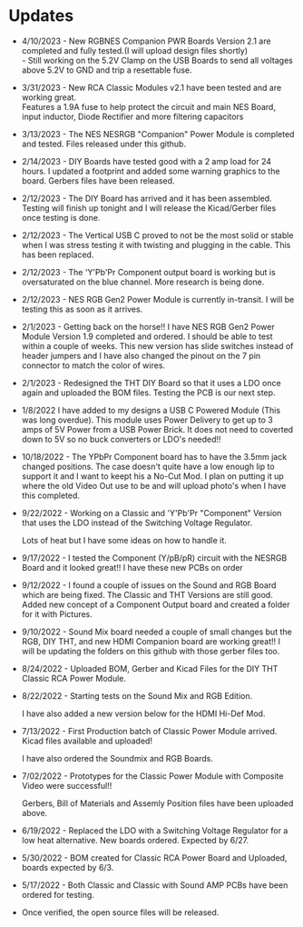 # Updates
- 4/10/2023 - New RGBNES Companion PWR Boards Version 2.1 are completed and fully tested.(I will upload design files shortly) <br>
            - Still working on the 5.2V Clamp on the USB Boards to send all voltages above 5.2V to GND and trip a resettable fuse. <br>

- 3/31/2023 - New RCA Classic Modules v2.1 have been tested and are working great. <br>
Features a 1.9A fuse to help protect the circuit and main NES Board, input inductor, Diode Rectifier and more filtering capacitors <br>
- 3/13/2023 - The NES NESRGB "Companion" Power Module is completed and tested.  Files released under this github. <br>
- 2/14/2023 - DIY Boards have tested good with a 2 amp load for 24 hours.  I updated a footprint and added some warning graphics to the board.  Gerbers files have been released. <br>
- 2/12/2023 - The DIY Board has arrived and it has been assembled. Testing will finish up tonight and I will release the Kicad/Gerber files once testing is done. <br>
- 2/12/2023 - The Vertical USB C proved to not be the most solid or stable when I was stress testing it with twisting and plugging in the cable. This has been replaced. <br>
- 2/12/2023 - The 'Y'Pb'Pr Component output board is working but is oversaturated on the blue channel.  More research is being done. <br>
- 2/12/2023 - NES RGB Gen2 Power Module is currently in-transit. I will be testing this as soon as it arrives.


- 2/1/2023 - Getting back on the horse!! I have NES RGB Gen2 Power Module Version 1.9 completed and ordered. I should be able to test within a couple of weeks. 
  This new version has slide    switches instead of header jumpers and I have also changed the pinout on the 7 pin connector to match the color of wires.

- 2/1/2023 - Redesigned the THT DIY Board so that it uses a LDO once again and uploaded the BOM files.  Testing the PCB is our next step.

- 1/8/2022 I have added to my designs a USB C Powered Module (This was long overdue).
  This module uses Power Delivery to get up to 3 amps of 5V Power from a USB Power Brick.
  It does not need to coverted down to 5V so no buck converters or LDO's needed!!
  
- 10/18/2022 - The YPbPr Component board has to have the 3.5mm jack changed positions.  The case doesn't quite have a low enough lip to
 support it and I want to keept his a No-Cut Mod.  I plan on putting it up where the old Video Out use to be and will upload photo's when I have this completed.

- 9/22/2022 - Working on a Classic and 'Y'Pb'Pr "Component" Version that uses the LDO instead of the Switching Voltage Regulator.  

  Lots of heat but I have some ideas on how to handle it.

- 9/17/2022 - I tested the Component (Y/pB/pR) circuit with the NESRGB Board and it looked great!!  I have these new PCBs on order

- 9/12/2022 - I found a couple of issues on the Sound and RGB Board which are being fixed.  The Classic and THT Versions are still good.
 Added new concept of a Component Output board and created a folder for it with Pictures.

- 9/10/2022 - Sound Mix board needed a couple of small changes but the RGB, DIY THT, and new HDMI Companion board are working great!!
 I will be updating the folders on this github with those gerber files too.

- 8/24/2022 - Uploaded BOM, Gerber and Kicad Files for the DIY THT Classic RCA Power Module. 
- 8/22/2022 - Starting tests on the Sound Mix and RGB Edition.
  
  I have also added a new version below for the HDMI Hi-Def Mod.
- 7/13/2022 - First Production batch of Classic Power Module arrived.  Kicad files available and uploaded!

  I have also ordered the Soundmix and RGB Boards.
- 7/02/2022 - Prototypes for the Classic Power Module with Composite Video were successful!! 
  
  Gerbers, Bill of Materials and Assemly Position files have been uploaded above.
- 6/19/2022 - Replaced the LDO with a Switching Voltage Regulator for a low heat alternative.  New boards ordered. Expected by 6/27.
- 5/30/2022 - BOM created for Classic RCA Power Board and Uploaded, boards expected by 6/3.
- 5/17/2022 - Both Classic and Classic with Sound AMP PCBs have been ordered for testing.  
- Once verified, the open source files will be released.
